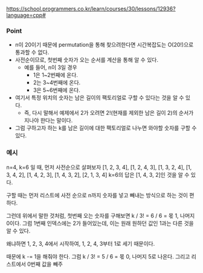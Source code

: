 https://school.programmers.co.kr/learn/courses/30/lessons/12936?language=cpp#

### Point
- n이 20이기 때문에 permutation을 통해 찾으려한다면 시간복잡도는 O(20!)으로 통과할 수 없다.
- 사전순이므로, 첫번째 숫자가 오는 순서를 계산을 통해 알 수 있다.
	- 예를 들어, n이 3일 경우
		- 1은 1~2번째에 온다.
		- 2는 3~4번째에 온다.
		- 3은 5~6번째에 온다.
- 여기서 특정 위치의 숫자는 남은 길이의 팩토리얼로 구할 수 있다는 것을 알 수 있다.
	- 즉, 다시 말해서 예제에서 2가 오려면 2!(현재를 제외한 남은 길이 2)의 순서가 지나야 한다는 말이다.
- 그럼 구하고자 하는 k를 남은 길이에 대한 팩토리얼로 나누면 와야할 숫자를 구할 수 있다.

### 예시
n=4, k=6 일 때, 
먼저 사전순으로 살펴보자
[1, 2, 3, 4], [1, 2, 4, 3], [1, 3, 2, 4], [1, 3, 4, 2], [1, 4, 2, 3], [1, 4, 3, 2], [2, 1, 3, 4]
k=6의 답은 [1, 4, 3, 2]인 것을 알 수 있다.

구할 때는 먼저 리스트에 사전 순으로 n까지 숫자를 넣고 빼내는 방식으로 하는 것이 편하다.

그런데 위에서 말한 것처럼, 첫번째 오는 숫자를 구해보면
k / 3! = 6 / 6 = 몫 1, 나머지 0이다.
그럼 1번째 인덱스에는 2가 들어있는데, 이는 원래 원하던 값인 1과는 다른 것을 알 수 있다.

왜냐하면 1, 2, 3, 4에서 시작하여, 1, 2, 4, 3부터 1로 세기 때문이다.

때문에 k -= 1을 해줘야 한다.
그럼 k / 3! = 5 / 6 = 몫 0, 나머지 5로 나온다.
그리고 리스트에서 0번째 값을 빼주
